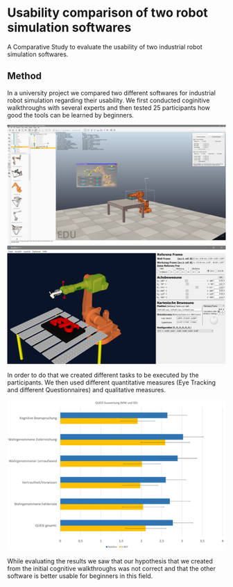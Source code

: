 # Usability comparison of two robot simulation softwares
A Comparative Study to evaluate the usability of two industrial robot simulation softwares.

## Method

In a university project we compared two different softwares for industrial robot simulation regarding their usability. We first conducted coginitive walkthroughs with several experts and then tested 25 participants how good the tools can be learned by beginners.

![Screenshot V-REP](vrep.png)
![Screenshot RokiSim](roki.jpg)

In order to do that we created different tasks to be executed by the participants. We then used different quantitative measures (Eye Tracking and different Questionnaires) and qualitative measures.

![Graph QUESI questionnaire results](quesi.JPG)

While evaluating the results we saw that our hypothesis that we created from the initial cognitive walkthroughs was not correct and that the other software is better usable for beginners in this field.
